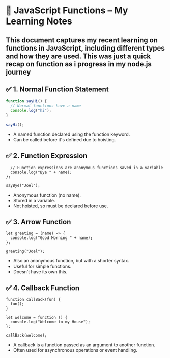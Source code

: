 # 📘 JavaScript Functions – My Learning Notes

## This document captures my recent learning on **functions in JavaScript**, including different types and how they are used. This was just a quick recap on function as i progress in my node.js journey

## ✅ 1. Normal Function Statement

```javascript
function sayHi() {
  // Normal functions have a name
  console.log("hi");
}

sayHi();
```

- A named function declared using the function keyword.
- Can be called before it's defined due to hoisting.

## ✅ 2. Function Expression

```let sayBye = function (name) {
  // Function expressions are anonymous functions saved in a variable
  console.log("Bye " + name);
};

sayBye("Joel");

```

- Anonymous function (no name).
- Stored in a variable.
- Not hoisted, so must be declared before use.

## ✅ 3. Arrow Function

```
let greeting = (name) => {
  console.log("Good Morning " + name);
};

greeting("Joel");

```

- Also an anonymous function, but with a shorter syntax.
- Useful for simple functions.
- Doesn't have its own this.

## ✅ 4. Callback Function

```
function callBack(fun) {
  fun();
}

let welcome = function () {
  console.log("Welcome to my House");
};

callBack(welcome);
```

- A callback is a function passed as an argument to another function.
- Often used for asynchronous operations or event handling.
